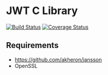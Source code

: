 # JWT C Library

[![Build Status](https://travis-ci.org/benmcollins/libjwt.svg?branch=master)](https://travis-ci.org/benmcollins/libjwt) [![Coverage Status](https://coveralls.io/repos/benmcollins/libjwt/badge.svg?branch=master)](https://coveralls.io/r/benmcollins/libjwt?branch=master)

## Requirements

- https://github.com/akheron/jansson
- OpenSSL
